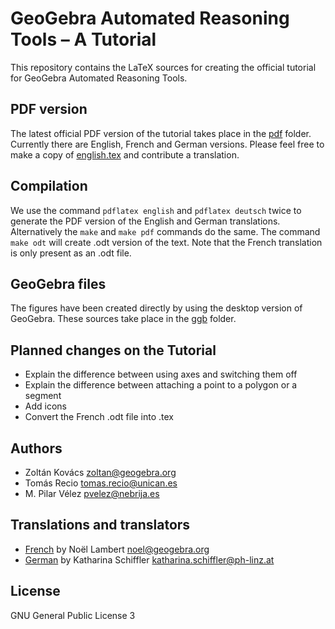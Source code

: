 # GeoGebra Automated Reasoning Tools – A Tutorial

This repository contains the LaTeX sources for creating the official tutorial for GeoGebra Automated Reasoning Tools.

## PDF version

The latest official PDF version of the tutorial takes place in the
[pdf](pdf) folder. Currently there are English, French and German
versions. Please feel free to make a copy of [english.tex](english.tex)
and contribute a translation.

## Compilation

We use the command `pdflatex english` and `pdflatex deutsch` twice to
generate the PDF version of the English and German translations.
Alternatively the `make` and `make pdf` commands do the same. The command
`make odt` will create .odt version of the text. Note that the French
translation is only present as an .odt file.

## GeoGebra files

The figures have been created directly by using the desktop version of
GeoGebra. These sources take place in the [ggb](ggb) folder.

## Planned changes on the Tutorial
* Explain the difference between using axes and switching them off
* Explain the difference between attaching a point to a polygon or a segment
* Add icons
* Convert the French .odt file into .tex

## Authors
* Zoltán Kovács <zoltan@geogebra.org>
* Tomás Recio <tomas.recio@unican.es>
* M. Pilar Vélez <pvelez@nebrija.es>

## Translations and translators
* [French](pdf/francais.pdf) by Noël Lambert <noel@geogebra.org>
* [German](pdf/deutsch.pdf) by Katharina Schiffler <katharina.schiffler@ph-linz.at>

## License
GNU General Public License 3

